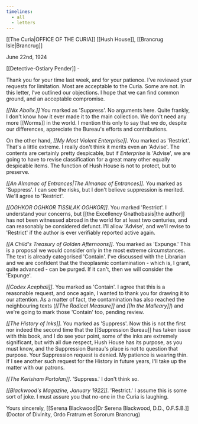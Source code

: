 ```yaml
---
timelines:
  - all
  - letters
---
```

[[The Curia|OFFICE OF THE CURIA]]
[[Hush House]], [[Brancrug Isle|Brancrug]]

June 22nd, 1924

[[Detective-Ostiary Pender]] -

Thank you for your time last week, and for your patience. I’ve reviewed your requests for limitation. Most are acceptable to the Curia. Some are not. In this letter, I’ve outlined our objections. I hope that we can find common ground, and an acceptable compromise.

*[[Nix Abolix.]]* You marked as 'Suppress'. No arguments here. Quite frankly, I don't know how it ever made it to the main collection. We don't need any more [[Worms]] in the world. I mention this only to say that we do, despite our differences, appreciate the Bureau's efforts and contributions.

On the other hand, *[[My Most Violent Enterprise]]*. You marked as 'Restrict'. That's a little extreme. I really don't think it merits even an 'Advise'. The contents are certainly pretty despicable, but if *Enterprise* is 'Advise', we are going to have to revise classification for a great many other equally despicable items. The function of Hush House is not to protect, but to preserve.

*[[An Almanac of Entrances|The Almanac of Entrances]]*. You marked as 'Suppress'. I can see the risks, but I don't believe suppression is merited. We'll agree to 'Restrict'.

*[[OGHKOR OGHKOR TISSILAK OGHKOR]]*. You marked 'Restrict'. I understand your concerns, but [[the Excellency Gnathobasis|the author]] has not been witnessed abroad in the world for at least two centuries, and can reasonably be considered defunct. I'll allow 'Advise', and we'll revise to 'Restrict' if the author is ever verifiably reported active again.

*[[A Child's Treasury of Golden Afternoons]]*. You marked as 'Expunge.' This is a proposal we would consider only in the most extreme circumstances. The text is already categorised 'Contain'. I've discussed with the Librarian and we are confident that the theoplasmic contamination - which is, I grant, quite advanced - can be purged. If it can't, then we will consider the 'Expunge'.

*[[Codex Acephali]]*. You marked as 'Contain'. I agree that this is a reasonable request, and once again, I wanted to thank you for drawing it to our attention. As a matter of fact, the contamination has also reached the neighbouring texts (*[[The Radical Measure]]* and *[[In the Malleary]]*) and we're going to mark those 'Contain' too, pending review.

*[[The History of Inks]]*. You marked as 'Suppress'. Now this is not the first nor indeed the second time that the [[Suppression Bureau]] has taken issue with this book, and I do see your point, some of the inks are extremely significant, but with all due respect, Hush House has its purpose, as you must know, and the Suppression Bureau's place is not to question that purpose. Your Suppression request is denied. My patience is wearing thin. If I see another such request for the History in future years, I'll take up the matter with our patrons.

*[[The Kerisham Portolan]]*. 'Suppress.' I don't think so.

*[[Blackwood's Magazine, January 1922]]*. 'Restrict.' I assume this is some sort of joke. I must assure you that no-one in the Curia is laughing.

Yours sincerely,
[[Serena Blackwood|Dr Serena Blackwood, D.D., O.F.S.B.]]
(Doctor of Divinity, Ordo Fratrum et Sororum Brancrug)

